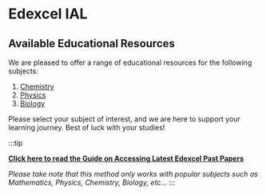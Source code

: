 # Edexcel IAL

## Available Educational Resources

We are pleased to offer a range of educational resources for the following subjects:

1. [Chemistry](chemistry)
1. [Physics](physics)
1. [Biology](biology)

Please select your subject of interest, and we are here to support your learning journey. Best of luck with your studies!


:::tip

**[Click here to read the Guide on Accessing Latest Edexcel Past Papers](/docs/tutorials/methods/how-to-access-latest-edexcel-past-papers)**

*Please take note that this method only works with popular subjects such as Mathematics, Physics, Chemistry, Biology, etc...*
:::



